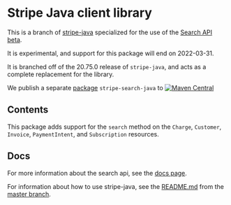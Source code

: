 # Stripe Java client library

This is a branch of [stripe-java](https://github.com/stripe/stripe-java) specialized for the use of the [Search API beta](https://stripe.com/docs/search-api).

It is experimental, and support for this package will end on 2022-03-31.

It is branched off of the 20.75.0 release of `stripe-java`, and acts as a complete replacement for the library.

We publish a separate [package](https://www.npmjs.com/package/stripe-search-beta) `stripe-search-java` to [![Maven Central](https://img.shields.io/maven-central/v/com.stripe/stripe-java)](https://mvnrepository.com/artifact/com.stripe/stripe-java-search-beta)

## Contents

This package adds support for the `search` method on the `Charge`, `Customer`,
`Invoice`, `PaymentIntent`, and `Subscription` resources.

## Docs

For more information about the search api, see the [docs
page](https://stripe.com/docs/search-api). 

For information about how to use stripe-java, see the [README.md](https://github.com/stripe/stripe-java/blob/master/README.md) from the [master branch](https://github.com/stripe/stripe-java).

